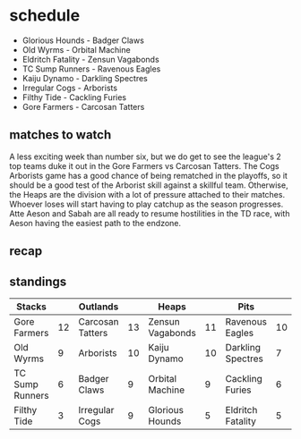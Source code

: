 # schedule

* Glorious Hounds - Badger Claws
* Old Wyrms - Orbital Machine
* Eldritch Fatality - Zensun Vagabonds
* TC Sump Runners - Ravenous Eagles  
* Kaiju Dynamo - Darkling Spectres
* Irregular Cogs - Arborists
* Filthy Tide - Cackling Furies
* Gore Farmers - Carcosan Tatters

## matches to watch

A less exciting week than number six, but we do get to see the league's 2 top teams duke it out in the Gore Farmers vs Carcosan Tatters. The Cogs Arborists game has a good chance of being rematched in the playoffs, so it should be a good test of the Arborist skill against a skillful team. Otherwise, the Heaps are the division with a lot of pressure attached to their matches. Whoever loses will start having to play catchup as the season progresses. Atte Aeson and Sabah are all ready to resume hostilities in the TD race, with Aeson having the easiest path to the endzone.

## recap



## standings

| Stacks |  | Outlands |  | Heaps |  | Pits |  |
|-------|-----|--|--|------|------|--|--|
| Gore Farmers | 12 | Carcosan Tatters | 13 | Zensun Vagabonds | 11 | Ravenous Eagles | 10 |
| Old Wyrms | 9 | Arborists | 10 |  Kaiju Dynamo | 10 | Darkling Spectres | 7 |
| TC Sump Runners | 6 | Badger Claws | 9 | Orbital Machine | 9 | Cackling Furies | 6 |
| Filthy Tide | 3 | Irregular Cogs | 9 | Glorious Hounds | 5 | Eldritch Fatality | 5 |